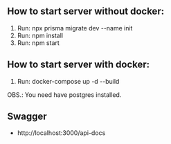 ## How to start server without docker:
1. Run: npx prisma migrate dev --name init 
2. Run: npm install
3. Run: npm start

## How to start server with docker:
1. Run: docker-compose up -d --build

OBS.: You need have postgres installed.
## Swagger
- http://localhost:3000/api-docs